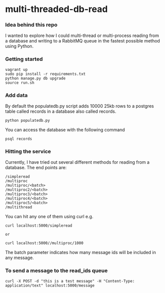 # multi-threaded-db-read

### Idea behind this repo

I wanted to explore how I could multi-thread or multi-process reading from a database
and writing to a RabbitMQ queue in the fastest possible method using Python.

### Getting started

```
vagrant up
sudo pip install -r requirements.txt
python manage.py db upgrade
source run.sh
```

### Add data

By default the populatedb.py script adds 10000 25kb rows to a postgres table
called records in a database also called records.

```
python populatedb.py
```

You can access the database with the following command

```
psql records
```

### Hitting the service

Currently, I have tried out several different methods for reading from a database. The end points are:

```
/simpleread
/multiproc
/multiproc/<batch>
/multiproc2/<batch>
/multiproc3/<batch>
/multiproc4/<batch>
/multiproc5/<batch>
/multithread
```

You can hit any one of them using curl e.g.

```
curl localhost:5000/simpleread

or

curl localhost:5000//multiproc/1000
```

The batch parameter indicates how many message ids will be included in any message.


### To send a message to the read_ids queue
```
curl -X POST -d "this is a test message" -H "Content-Type: application/text" localhost:5000/message
```

